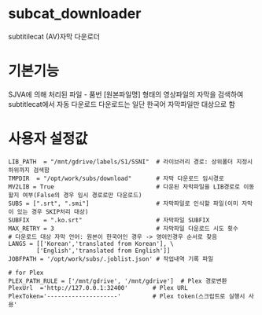 # subcat_downloader
subtitilecat (AV)자막 다운로더

# 기본기능
SJVA에 의해 처리된 파일 - 품번 [원본파일명] 형태의 영상파일의 자막을 검색하여 subtitlecat에서 자동 다운로드 
다운로드는 일단 한국어 자막파일만 대상으로 함

# 사용자 설정값
```
LIB_PATH  = "/mnt/gdrive/labels/S1/SSNI"  # 라이브러리 경로: 상위폴더 지정시 하위까지 검색함
TMPDIR  = "/opt/work/subs/download"       # 자막 다운로드 임시경로 
MV2LIB = True                             # 다운된 자막파일을 LIB경로로 이동할지 여부(False의 경우 임시 경로로만 다운로드)
SUBS = [".srt", ".smi"]                   # 자막파일로 인식할 파일(이미 자막이 있는 경우 SKIP처리 대상)
SUBFIX    = ".ko.srt"                     # 자막파일 SUBFIX
MAX_RETRY = 3                             # 자막파일 다운로드 시도 횟수
# 다운로드 대상 자막 언어: 원본이 한국어인 경우 -> 영어인경우 순서로 찾음
LANGS = [['Korean','translated from Korean'], \
        ['English','translated from English']]
JOBFPATH = '/opt/work/subs/.joblist.json' # 작업내역 기록 파일

# for Plex
PLEX_PATH_RULE = ['/mnt/gdrive', '/mnt/gdrive']	 # Plex 경로변환
PlexUrl  ='http://127.0.0.1:32400'		 # Plex URL
PlexToken='--------------------'		 # Plex token(스크립트로 실행시 사용'
```
